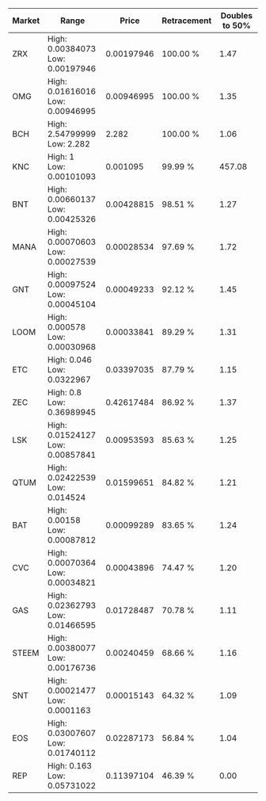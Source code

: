 | Market | Range | Price| Retracement | Doubles to 50% |
| --- | --- | --- | --- | --- |
| ZRX | High: 0.00384073<br />Low: 0.00197946 | 0.00197946 | 100.00 % | 1.47 |
| OMG | High: 0.01616016<br />Low: 0.00946995 | 0.00946995 | 100.00 % | 1.35 |
| BCH | High: 2.54799999<br />Low: 2.282 | 2.282 | 100.00 % | 1.06 |
| KNC | High: 1<br />Low: 0.00101093 | 0.001095 | 99.99 % | 457.08 |
| BNT | High: 0.00660137<br />Low: 0.00425326 | 0.00428815 | 98.51 % | 1.27 |
| MANA | High: 0.00070603<br />Low: 0.00027539 | 0.00028534 | 97.69 % | 1.72 |
| GNT | High: 0.00097524<br />Low: 0.00045104 | 0.00049233 | 92.12 % | 1.45 |
| LOOM | High: 0.000578<br />Low: 0.00030968 | 0.00033841 | 89.29 % | 1.31 |
| ETC | High: 0.046<br />Low: 0.0322967 | 0.03397035 | 87.79 % | 1.15 |
| ZEC | High: 0.8<br />Low: 0.36989945 | 0.42617484 | 86.92 % | 1.37 |
| LSK | High: 0.01524127<br />Low: 0.00857841 | 0.00953593 | 85.63 % | 1.25 |
| QTUM | High: 0.02422539<br />Low: 0.014524 | 0.01599651 | 84.82 % | 1.21 |
| BAT | High: 0.00158<br />Low: 0.00087812 | 0.00099289 | 83.65 % | 1.24 |
| CVC | High: 0.00070364<br />Low: 0.00034821 | 0.00043896 | 74.47 % | 1.20 |
| GAS | High: 0.02362793<br />Low: 0.01466595 | 0.01728487 | 70.78 % | 1.11 |
| STEEM | High: 0.00380077<br />Low: 0.00176736 | 0.00240459 | 68.66 % | 1.16 |
| SNT | High: 0.00021477<br />Low: 0.0001163 | 0.00015143 | 64.32 % | 1.09 |
| EOS | High: 0.03007607<br />Low: 0.01740112 | 0.02287173 | 56.84 % | 1.04 |
| REP | High: 0.163<br />Low: 0.05731022 | 0.11397104 | 46.39 % | 0.00 |
